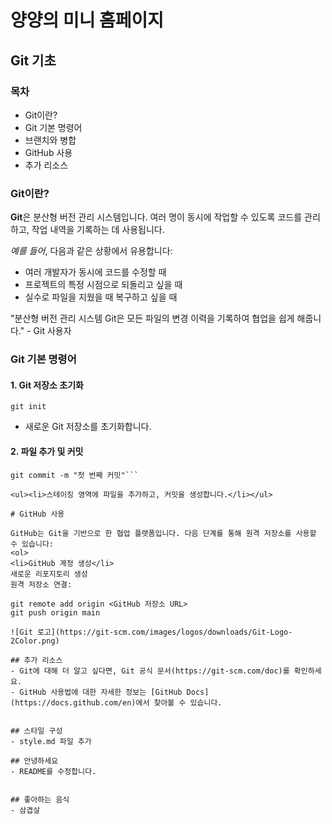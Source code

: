 # 양양의 미니 홈페이지

## Git 기초

### 목차
<ul>
  <li>Git이란?</li>
  <li>Git 기본 명령어</li>
  <li>브랜치와 병합</li>
  <li>GitHub 사용</li>
  <li>추가 리소스</li>
</ul>
  
### Git이란?

**Git**은 분산형 버전 관리 시스템입니다. 여러 명이 동시에 작업할 수 있도록 코드를 관리하고, 작업 내역을 기록하는 데 사용됩니다.

*예를 들어*, 다음과 같은 상황에서 유용합니다:
<ul>
  <li>여러 개발자가 동시에 코드를 수정할 때</li>
  <li>프로젝트의 특정 시점으로 되돌리고 싶을 때</li>
  <li>실수로 파일을 지웠을 때 복구하고 싶을 때</li>
</ul>
"분산형 버전 관리 시스템 Git은 모든 파일의 변경 이력을 기록하여 협업을 쉽게 해줍니다." - Git 사용자

### Git 기본 명령어

#### 1. Git 저장소 초기화

`git init`

<ul><li>새로운 Git 저장소를 초기화합니다.</li></ul>

#### 2. 파일 추가 및 커밋

```git add <파일명>
git commit -m "첫 번째 커밋"```

<ul><li>스테이징 영역에 파일을 추가하고, 커밋을 생성합니다.</li></ul>

# GitHub 사용

GitHub는 Git을 기반으로 한 협업 플랫폼입니다. 다음 단계를 통해 원격 저장소를 사용할 수 있습니다:
<ol>
<li>GitHub 계정 생성</li>
새로운 리포지토리 생성
원격 저장소 연결:

git remote add origin <GitHub 저장소 URL>
git push origin main

![Git 로고](https://git-scm.com/images/logos/downloads/Git-Logo-2Color.png)

## 추가 리소스
- Git에 대해 더 알고 싶다면, Git 공식 문서(https://git-scm.com/doc)를 확인하세요.
- GitHub 사용법에 대한 자세한 정보는 [GitHub Docs](https://docs.github.com/en)에서 찾아볼 수 있습니다.


## 스타일 구성
- style.md 파일 추가

## 안녕하세요
- README를 수정합니다.


## 좋아하는 음식
- 삼겹살